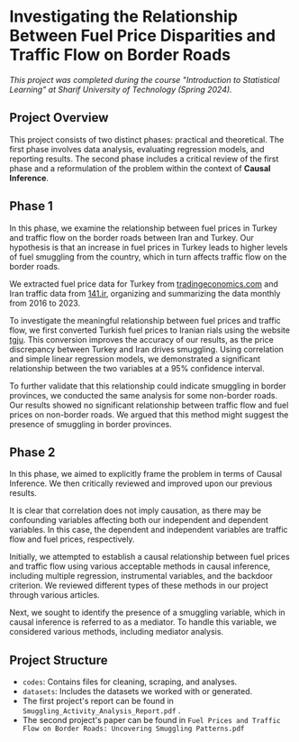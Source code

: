 # Investigating the Relationship Between Fuel Price Disparities and Traffic Flow on Border Roads

_This project was completed during the course "Introduction to Statistical Learning" at Sharif University of Technology (Spring 2024)._
## Project Overview

This project consists of two distinct phases: practical and theoretical. The first phase involves data analysis, evaluating regression models, and reporting results. The second phase includes a critical review of the first phase and a reformulation of the problem within the context of **Causal Inference**.

## Phase 1

In this phase, we examine the relationship between fuel prices in Turkey and traffic flow on the border roads between Iran and Turkey. Our hypothesis is that an increase in fuel prices in Turkey leads to higher levels of fuel smuggling from the country, which in turn affects traffic flow on the border roads.

We extracted fuel price data for Turkey from [tradingeconomics.com](tradingeconomics.com) and Iran traffic data from [141.ir](141.ir), organizing and summarizing the data monthly from 2016 to 2023.

To investigate the meaningful relationship between fuel prices and traffic flow, we first converted Turkish fuel prices to Iranian rials using the website [tgju](tgju.org). This conversion improves the accuracy of our results, as the price discrepancy between Turkey and Iran drives smuggling. Using correlation and simple linear regression models, we demonstrated a significant relationship between the two variables at a 95% confidence interval.

To further validate that this relationship could indicate smuggling in border provinces, we conducted the same analysis for some non-border roads. Our results showed no significant relationship between traffic flow and fuel prices on non-border roads. We argued that this method might suggest the presence of smuggling in border provinces.

## Phase 2

In this phase, we aimed to explicitly frame the problem in terms of Causal Inference. We then critically reviewed and improved upon our previous results.

It is clear that correlation does not imply causation, as there may be confounding variables affecting both our independent and dependent variables. In this case, the dependent and independent variables are traffic flow and fuel prices, respectively.

Initially, we attempted to establish a causal relationship between fuel prices and traffic flow using various acceptable methods in causal inference, including multiple regression, instrumental variables, and the backdoor criterion. We reviewed different types of these methods in our project through various articles.

Next, we sought to identify the presence of a smuggling variable, which in causal inference is referred to as a mediator. To handle this variable, we considered various methods, including mediator analysis.

## Project Structure

- `codes`: Contains files for cleaning, scraping, and analyses.
- `datasets`: Includes the datasets we worked with or generated.
- The first project's report can be found in `Smuggling_Activity_Analysis_Report.pdf` .
- The second project's paper can be found in `Fuel Prices and Traffic Flow on Border Roads: Uncovering Smuggling Patterns.pdf`
